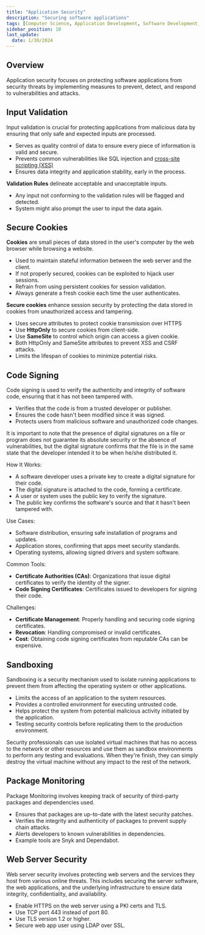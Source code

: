 ```yaml
---
title: "Application Security"
description: "Securing software applications"
tags: [Computer Science, Application Development, Software Development, Application Security]
sidebar_position: 10
last_update:
  date: 1/30/2024
---
```



## Overview

Application security focuses on protecting software applications from security threats by implementing measures to prevent, detect, and respond to vulnerabilities and attacks.


## Input Validation

Input validation is crucial for protecting applications from malicious data by ensuring that only safe and expected inputs are processed.

- Serves as quality control of data to ensure every piece of information is valid and secure.
- Prevents common vulnerabilities like SQL injection and [cross-site scripting (XSS)](/docs/005-Cybersecurity/012-List-of-Attacks/099-Other-Attacks.md)
- Ensures data integrity and application stability, early in the process.

**Validation Rules** delineate acceptable and unacceptable inputs.

- Any input not conforming to the validation rules will be flagged and detected.
- System might also prompt the user to input the data again.

## Secure Cookies

**Cookies** are small pieces of data stored in the user's computer by the web browser while browsing a website.

- Used to maintain stateful information between the web server and the client.
- If not properly secured, cookies can be exploited to hijack user sessions.
- Refrain from using persistent cookies for session validation.
- Always generate a fresh cookie each time the user authenticates.

**Secure cookies** enhance session security by protecting the data stored in cookies from unauthorized access and tampering. 

- Uses secure attributes to protect cookie transmission over HTTPS
- Use **HttpOnly** to secure cookies from client-side.
- Use **SameSite** to control which origin can access a given cookie.
- Both HttpOnly and SameSite attributes to prevent XSS and CSRF attacks.
- Limits the lifespan of cookies to minimize potential risks.





## Code Signing

Code signing is used to verify the authenticity and integrity of software code, ensuring that it has not been tampered with.

- Verifies that the code is from a trusted developer or publisher.
- Ensures the code hasn't been modified since it was signed.
- Protects users from malicious software and unauthorized code changes.

It is important to note that the presence of digital signatures on a file or program does not guarantee its absolute security or the absence of vulnerabilities, but the digital signature confirms that the file is in the same state that the developer intended it to be when he/she distributed it.

How It Works:

- A software developer uses a private key to create a digital signature for their code.
- The digital signature is attached to the code, forming a certificate.
- A user or system uses the public key to verify the signature.
- The public key confirms the software's source and that it hasn't been tampered with.

Use Cases:

- Software distribution, ensuring safe installation of programs and updates.
- Application stores, confirming that apps meet security standards.
- Operating systems, allowing signed drivers and system software.

Common Tools:

- **Certificate Authorities (CAs)**: Organizations that issue digital certificates to verify the identity of the signer.
- **Code Signing Certificates**: Certificates issued to developers for signing their code.

Challenges:

- **Certificate Management**: Properly handling and securing code signing certificates.
- **Revocation**: Handling compromised or invalid certificates.
- **Cost**: Obtaining code signing certificates from reputable CAs can be expensive.





## Sandboxing

Sandboxing is a security mechanism used to isolate running applications to prevent them from affecting the operating system or other applications.

- Limits the access of an application to the system resources.
- Provides a controlled environment for executing untrusted code.
- Helps protect the system from potential malicious activity initiated by the application.
- Testing security controls before replicating them to the production environment.

Security professionals can use isolated virtual machines that has no access to the network or other resources and use them as sandbox environments to perform any testing and evaluations. When they're finish, they can simply destroy the virtual machine without any impact to the rest of the network.

## Package Monitoring

Package Monitoring involves keeping track of security of third-party packages and dependencies used.

- Ensures that packages are up-to-date with the latest security patches.
- Verifies the integrity and authenticity of packages to prevent supply chain attacks.
- Alerts developers to known vulnerabilities in dependencies.
- Example tools are Snyk and Dependabot.

## Web Server Security 

Web server security involves protecting web servers and the services they host from various online threats. This includes securing the server software, the web applications, and the underlying infrastructure to ensure data integrity, confidentiality, and availability.

- Enable HTTPS on the web server using a PKI certs and TLS.
- Use TCP port 443 instead of port 80.
- Use TLS version 1.2 or higher.
- Secure web app user using LDAP over SSL.